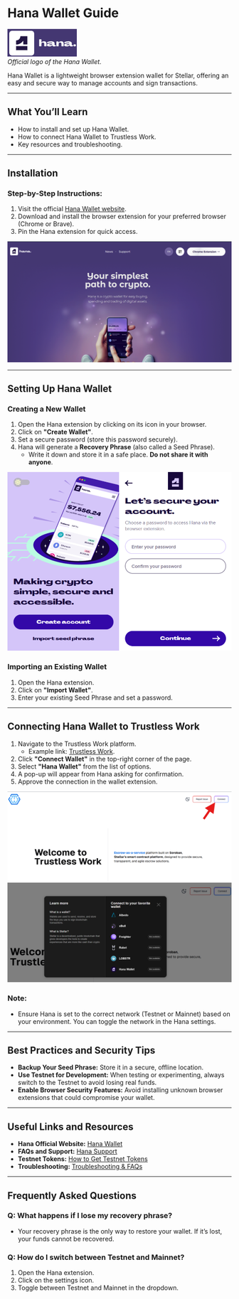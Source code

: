 # Hana Wallet Guide

![Rabet Wallet Logo](../images/hana-logo.png)  
*Official logo of the Hana Wallet.*

Hana Wallet is a lightweight browser extension wallet for Stellar, offering an easy and secure way to manage accounts and sign transactions.

---

## **What You’ll Learn**
- How to install and set up Hana Wallet.
- How to connect Hana Wallet to Trustless Work.
- Key resources and troubleshooting.

---

## **Installation**

### **Step-by-Step Instructions:**
1. Visit the official [Hana Wallet website](https://www.hanawallet.io/).
2. Download and install the browser extension for your preferred browser (Chrome or Brave).
3. Pin the Hana extension for quick access.

![Hana Preview](../images/hana-preview.png)

---

## **Setting Up Hana Wallet**

### **Creating a New Wallet**
1. Open the Hana extension by clicking on its icon in your browser.
2. Click on **"Create Wallet"**.
3. Set a secure password (store this password securely).
4. Hana will generate a **Recovery Phrase** (also called a Seed Phrase).
   - Write it down and store it in a safe place. **Do not share it with anyone**.

![Hana SetUp](../images/hana-setup.png)

### **Importing an Existing Wallet**
1. Open the Hana extension.
2. Click on **"Import Wallet"**.
3. Enter your existing Seed Phrase and set a password.

---

## **Connecting Hana Wallet to Trustless Work**

1. Navigate to the Trustless Work platform.
   - Example link: [Trustless Work](https://dapp.trustlesswork.com/).
2. Click **"Connect Wallet"** in the top-right corner of the page.
3. Select **"Hana Wallet"** from the list of options.
4. A pop-up will appear from Hana asking for confirmation.
5. Approve the connection in the wallet extension.  

![Trustless Work](../images/trustless-work.png)  ![Wallet](../images/wallet-select.png)

### **Note:** 
- Ensure Hana is set to the correct network (Testnet or Mainnet) based on your environment. You can toggle the network in the Hana settings.

---

## **Best Practices and Security Tips**

- **Backup Your Seed Phrase:** Store it in a secure, offline location.
- **Use Testnet for Development:** When testing or experimenting, always switch to the Testnet to avoid losing real funds.
- **Enable Browser Security Features:** Avoid installing unknown browser extensions that could compromise your wallet.

---

## **Useful Links and Resources**
- **Hana Official Website:** [Hana Wallet](https://www.hanawallet.io/)
- **FAQs and Support:** [Hana Support](https://support.hanawallet.io/en/)
- **Testnet Tokens:** [How to Get Testnet Tokens](../testnet-tokens.md)
- **Troubleshooting:** [Troubleshooting & FAQs](../troubleshooting.md)

---

## **Frequently Asked Questions**

### **Q: What happens if I lose my recovery phrase?**
- Your recovery phrase is the only way to restore your wallet. If it’s lost, your funds cannot be recovered.

### **Q: How do I switch between Testnet and Mainnet?**
1. Open the Hana extension.
2. Click on the settings icon.
3. Toggle between Testnet and Mainnet in the dropdown.
